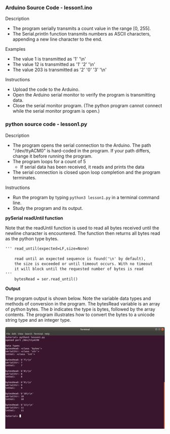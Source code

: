### Arduino Source Code - lesson1.ino

Description
- The program serially transmits a count value in the range [0, 255]. 
- The Serial.println function transmits numbers as ASCII characters, appending a new line character to the end.

Examples
- The value 1 is transmitted as '1' '\n'
- The value 12 is transmitted as '1' '2' '\n'
- The value 203 is transmitted as '2' '0' '3' '\n'

Instructions
- Upload the code to the Arduino. 
- Open the Arduino serial monitor to verify the program is transmitting data. 
- Close the serial monitor program. (The python program cannot connect while the serial monitor program is open.)



### python source code - lesson1.py

Description
- The program opens the serial connection to the Arduino. The path "/dev/ttyACM0" is hard-coded in the program. If your path differs, change it before running the program.
- The program loops for a count of 5
    - If serial data has been received, it reads and prints the data
- The serial connection is closed upon loop completion and the program terminates.

Instructions
- Run the program by typing `python3 lesson1.py` in a terminal command line.
- Study the program and its output. 



**pySerial readUntil function**

Note that the readUntil function is used to read all bytes received until the newline character is encountered. The function then returns all bytes read as the python type bytes.

```
''' read_until(expected=LF,size=None)

    read until an expected sequence is found('\n' by default),
    the size is exceeded or until timeout occurs. With no timeout
    it will block until the requested number of bytes is read
'''
    bytesRead = ser.read_until()
```


**Output**

The program output is shown below. Note the variable data types and methods of conversion in the program. The bytesRead variable is an array of python bytes. The *b* indicates the type is bytes, followed by the array contents. The program illustrates how to convert the bytes to a unicode string type and an integer type.


![Lesson 1 output](./images/lesson1_output.png "python lesson 1 output")


